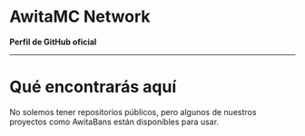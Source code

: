 # AwitaMC Network
**Perfil de GitHub oficial**

---

# Qué encontrarás aquí

No solemos tener repositorios públicos, pero algunos de nuestros proyectos como AwitaBans están disponibles para usar.

